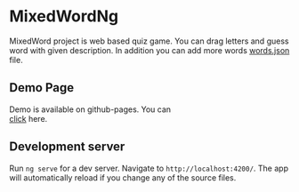 # MixedWordNg

MixedWord project is web based quiz game. You can drag letters and guess word with given description. In addition you can add more words [words.json](https://github.com/bariscanyilmaz/mixed-word-ng/blob/master/src/assets/words.json) file.

## Demo Page
Demo is available on github-pages. You can  
[click](https://bariscanyilmaz.github.io/mixed-word-ng/) here.

## Development server

Run `ng serve` for a dev server. Navigate to `http://localhost:4200/`. The app will automatically reload if you change any of the source files.
